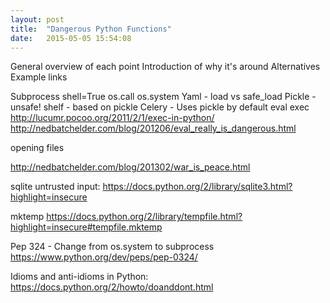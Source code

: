 ```yaml
---
layout: post
title:  "Dangerous Python Functions"
date:   2015-05-05 15:54:08
---
```


General overview of each point
Introduction of why it's around
Alternatives
Example links


Subprocess shell=True
os.call
os.system
Yaml - load vs safe_load
Pickle - unsafe!
shelf - based on pickle
Celery - Uses pickle by default
eval
exec
http://lucumr.pocoo.org/2011/2/1/exec-in-python/
http://nedbatchelder.com/blog/201206/eval_really_is_dangerous.html


opening files

http://nedbatchelder.com/blog/201302/war_is_peace.html

sqlite untrusted input:
https://docs.python.org/2/library/sqlite3.html?highlight=insecure

mktemp
https://docs.python.org/2/library/tempfile.html?highlight=insecure#tempfile.mktemp

Pep 324 - Change from os.system to subprocess
https://www.python.org/dev/peps/pep-0324/

Idioms and anti-idioms in Python: https://docs.python.org/2/howto/doanddont.html
